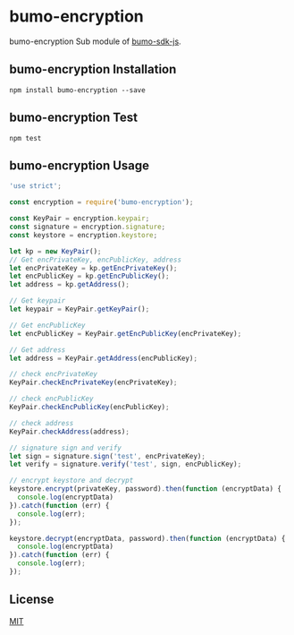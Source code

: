 bumo-encryption
=======

bumo-encryption Sub module of [bumo-sdk-js](https://github.com/bumoproject/bumo-sdk-nodejs).

## bumo-encryption  Installation
```
npm install bumo-encryption --save
```

## bumo-encryption  Test
```
npm test
```

## bumo-encryption  Usage

```js
'use strict';

const encryption = require('bumo-encryption');

const KeyPair = encryption.keypair;
const signature = encryption.signature;
const keystore = encryption.keystore;

let kp = new KeyPair();
// Get encPrivateKey, encPublicKey, address
let encPrivateKey = kp.getEncPrivateKey();
let encPublicKey = kp.getEncPublicKey();
let address = kp.getAddress();

// Get keypair
let keypair = KeyPair.getKeyPair();

// Get encPublicKey
let encPublicKey = KeyPair.getEncPublicKey(encPrivateKey);

// Get address
let address = KeyPair.getAddress(encPublicKey);

// check encPrivateKey
KeyPair.checkEncPrivateKey(encPrivateKey);

// check encPublicKey
KeyPair.checkEncPublicKey(encPublicKey);

// check address
KeyPair.checkAddress(address);

// signature sign and verify
let sign = signature.sign('test', encPrivateKey);
let verify = signature.verify('test', sign, encPublicKey);

// encrypt keystore and decrypt
keystore.encrypt(privateKey, password).then(function (encryptData) {
  console.log(encryptData)
}).catch(function (err) {
  console.log(err);
});

keystore.decrypt(encryptData, password).then(function (encryptData) {
  console.log(encryptData)
}).catch(function (err) {
  console.log(err);
});
```

## License

[MIT](LICENSE)
